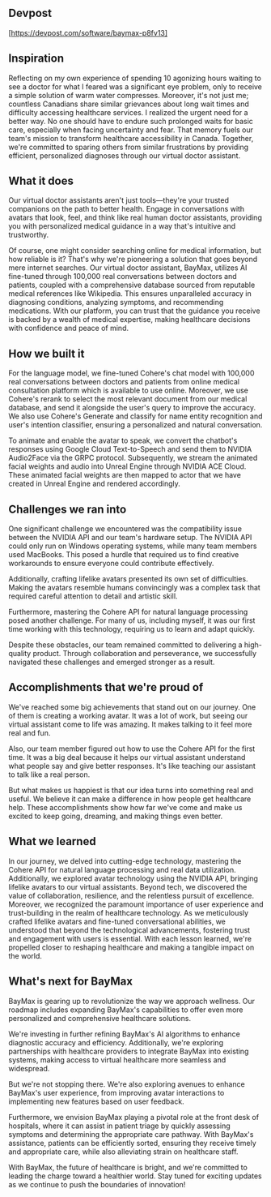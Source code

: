 ## Devpost
[https://devpost.com/software/baymax-p8fv13]

## Inspiration
Reflecting on my own experience of spending 10 agonizing hours waiting to see a doctor for what I feared was a significant eye problem, only to receive a simple solution of warm water compresses. Moreover, it's not just me; countless Canadians share similar grievances about long wait times and difficulty accessing healthcare services. I realized the urgent need for a better way. No one should have to endure such prolonged waits for basic care, especially when facing uncertainty and fear. That memory fuels our team's mission to transform healthcare accessibility in Canada. Together, we're committed to sparing others from similar frustrations by providing efficient, personalized diagnoses through our virtual doctor assistant.
## What it does
Our virtual doctor assistants aren't just tools—they're your trusted companions on the path to better health. Engage in conversations with avatars that look, feel, and think like real human doctor assistants, providing you with personalized medical guidance in a way that's intuitive and trustworthy. 

Of course, one might consider searching online for medical information, but how reliable is it? That's why we're pioneering a solution that goes beyond mere internet searches. Our virtual doctor assistant, BayMax, utilizes AI fine-tuned through 100,000 real conversations between doctors and patients, coupled with a comprehensive database sourced from reputable medical references like Wikipedia. This ensures unparalleled accuracy in diagnosing conditions, analyzing symptoms, and recommending medications. With our platform, you can trust that the guidance you receive is backed by a wealth of medical expertise, making healthcare decisions with confidence and peace of mind.
## How we built it
For the language model, we fine-tuned Cohere's chat model with 100,000 real conversations between doctors and patients from online medical consultation platform which is available to use online. Moreover, we use Cohere's rerank to select the most relevant document from our medical database, and send it alongside the user's query to improve the accuracy. We also use Cohere's Generate and classify for name entity recognition and user's intention classifier, ensuring a personalized and natural conversation. 

To animate and enable the avatar to speak, we convert the chatbot's responses using Google Cloud Text-to-Speech and send them to NVIDIA Audio2Face via the GRPC protocol. Subsequently, we stream the animated facial weights and audio into Unreal Engine through NVIDIA ACE Cloud. These animated facial weights are then mapped to actor that we have created in Unreal Engine and rendered accordingly.
## Challenges we ran into
One significant challenge we encountered was the compatibility issue between the NVIDIA API and our team's hardware setup. The NVIDIA API could only run on Windows operating systems, while many team members used MacBooks. This posed a hurdle that required us to find creative workarounds to ensure everyone could contribute effectively.

Additionally, crafting lifelike avatars presented its own set of difficulties. Making the avatars resemble humans convincingly was a complex task that required careful attention to detail and artistic skill.

Furthermore, mastering the Cohere API for natural language processing posed another challenge. For many of us, including myself, it was our first time working with this technology, requiring us to learn and adapt quickly.

Despite these obstacles, our team remained committed to delivering a high-quality product. Through collaboration and perseverance, we successfully navigated these challenges and emerged stronger as a result.
## Accomplishments that we're proud of
We've reached some big achievements that stand out on our journey. One of them is creating a working avatar. It was a lot of work, but seeing our virtual assistant come to life was amazing. It makes talking to it feel more real and fun.

Also, our team member figured out how to use the Cohere API for the first time. It was a big deal because it helps our virtual assistant understand what people say and give better responses. It's like teaching our assistant to talk like a real person.

But what makes us happiest is that our idea turns into something real and useful. We believe it can make a difference in how people get healthcare help. These accomplishments show how far we've come and make us excited to keep going, dreaming, and making things even better.
## What we learned
In our journey, we delved into cutting-edge technology, mastering the Cohere API for natural language processing and real data utilization. Additionally, we explored avatar technology using the NVIDIA API, bringing lifelike avatars to our virtual assistants. Beyond tech, we discovered the value of collaboration, resilience, and the relentless pursuit of excellence. Moreover, we recognized the paramount importance of user experience and trust-building in the realm of healthcare technology. As we meticulously crafted lifelike avatars and fine-tuned conversational abilities, we understood that beyond the technological advancements, fostering trust and engagement with users is essential. With each lesson learned, we're propelled closer to reshaping healthcare and making a tangible impact on the world.
## What's next for BayMax
BayMax is gearing up to revolutionize the way we approach wellness. Our roadmap includes expanding BayMax's capabilities to offer even more personalized and comprehensive healthcare solutions.

We're investing in further refining BayMax's AI algorithms to enhance diagnostic accuracy and efficiency. Additionally, we're exploring partnerships with healthcare providers to integrate BayMax into existing systems, making access to virtual healthcare more seamless and widespread.

But we're not stopping there. We're also exploring avenues to enhance BayMax's user experience, from improving avatar interactions to implementing new features based on user feedback.

Furthermore, we envision BayMax playing a pivotal role at the front desk of hospitals, where it can assist in patient triage by quickly assessing symptoms and determining the appropriate care pathway. With BayMax's assistance, patients can be efficiently sorted, ensuring they receive timely and appropriate care, while also alleviating strain on healthcare staff.

With BayMax, the future of healthcare is bright, and we're committed to leading the charge toward a healthier world. Stay tuned for exciting updates as we continue to push the boundaries of innovation!
